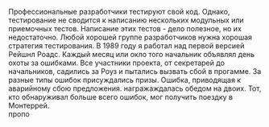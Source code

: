 Профессиональные разработчики тестируют свой код. Однако, тестирование не сводится к написанию нескольких модульных или приемочных тестов. Написание этих тестов - дело полезное, но их недостаточно. Любой хорошей группе разработчиков нужна хорошая стратегия тестирования. В 1989 году я работал над первой версией Рейшнл Роадс. Каждый месяц или окло того начальник объявлял день охоты за ошибками. Все участники проекта, от секретарей до начальников, садились за Роуз и пытались вызвать сбой в прогамме. За разные типы ошибок присуждались призы. Ошибка, приводящая к аварийному сбою предложения. награжаждалась обедом на двоих. Тот, кто обнаруживал больше всего ошибок, мог получить поездку в Монтеррей.  
пропо